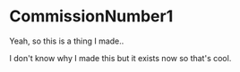 # CommissionNumber1


Yeah, so this is a thing I made..

I don't know why I made this but it exists now so that's cool.
